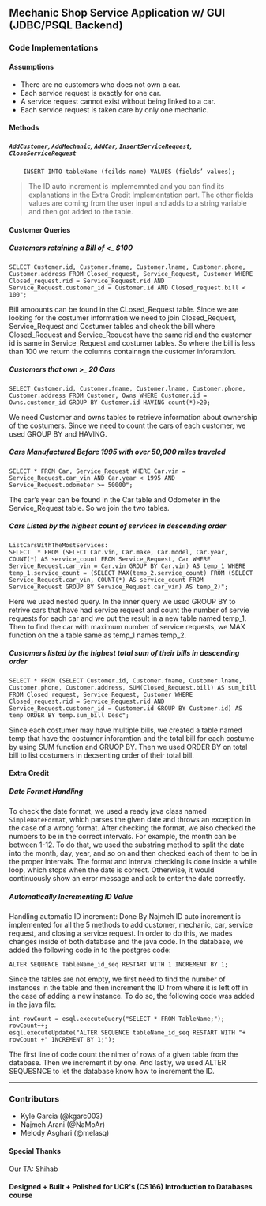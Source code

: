 ## Mechanic Shop Service Application w/ GUI (JDBC/PSQL Backend)

### Code Implementations
#### Assumptions
- There are no customers who does not own a car. 
- Each service request is exactly for one car. 
- A service request cannot exist without being linked to  a car. 
- Each service request is taken care by only one mechanic. 
#### Methods
##### `AddCustomer`, `AddMechanic`, `AddCar`, `InsertServiceRequest`, `CloseServiceRequest`
```PostgreSQL
    INSERT INTO tableName (feilds name) VALUES (fields’ values);
```
>  The ID auto increment is implememnted and you can find its explanations in the Extra Credit Implementation part. The other fields values are coming from the user input and adds to a string variable and then got added to the table.
#### Customer Queries
##### Customers retaining a Bill of <_ $100
```PostgreSQL
SELECT Customer.id, Customer.fname, Customer.lname, Customer.phone, Customer.address FROM Closed_request, Service_Request, Customer WHERE Closed_request.rid = Service_Request.rid AND Service_Request.customer_id = Customer.id AND Closed_request.bill < 100";
```
Bill amoounts can be found in the CLosed_Request table. Since we are looking for the costumer information we need to join Closed_Request, Service_Request and Costumer tables and check the bill where Closed_Request and Service_Request have the same rid and the customer id is same in Service_Request and costumer tables. So where the bill is less than 100 we return the columns containngn the customer inforamtion. 
##### Customers that own >_ 20 Cars
```PostgreSQL
SELECT Customer.id, Customer.fname, Customer.lname, Customer.phone, Customer.address FROM Customer, Owns WHERE Customer.id = Owns.customer_id GROUP BY Customer.id HAVING count(*)>20;
```
We need Customer and owns tables to retrieve information about ownership of the costumers. Since we need to count the cars of each customer, we used GROUP BY and HAVING. 
##### Cars Manufactured Before 1995 with over 50,000 miles traveled
```PostgreSQL
SELECT * FROM Car, Service_Request WHERE Car.vin = Service_Request.car_vin AND Car.year < 1995 AND Service_Request.odometer >= 50000";
```
The car’s year can be found in the Car table and Odometer in the Service_Request table. So we join the two tables.
##### Cars Listed by the highest count of services in descending order
```PostgreSQL
ListCarsWithTheMostServices:
SELECT  * FROM (SELECT Car.vin, Car.make, Car.model, Car.year, COUNT(*) AS service_count FROM Service_Request, Car WHERE Service_Request.car_vin = Car.vin GROUP BY Car.vin) AS temp_1 WHERE temp_1.service_count = (SELECT MAX(temp_2.service_count) FROM (SELECT Service_Request.car_vin, COUNT(*) AS service_count FROM Service_Request GROUP BY Service_Request.car_vin) AS temp_2)";
```
Here we used nested query. In the inner query we used GROUP BY to retrive cars that have had service request and count the number of servie requests for each car and we put the result in a new table named temp_1. Then to find the car with maximum number of service requests, we MAX function on the a table same as temp_1 names temp_2. 
##### Customers listed by the highest total sum of their bills in descending order
```PostgreSQL
SELECT * FROM (SELECT Customer.id, Customer.fname, Customer.lname, Customer.phone, Customer.address, SUM(Closed_Request.bill) AS sum_bill FROM Closed_request, Service_Request, Customer WHERE Closed_request.rid = Service_Request.rid AND Service_Request.customer_id = Customer.id GROUP BY Customer.id) AS temp ORDER BY temp.sum_bill Desc";
```
Since each costumer may have multiple bills, we created a table named temp that have the costumer inforamtion and the total bill for each costume by using SUM function and GRUOP BY. Then we used ORDER BY on total bill to list costumers in decsenting order of their total bill.

#### Extra Credit
##### Date Format Handling
To check the date format, we used a ready java class named `SimpleDateFormat`, which parses the given date and throws an exception in the case of a wrong format. After checking the format, we also checked the numbers to be in the correct intervals. For example, the month can be between 1-12. To do that, we used the substring method to split the date into the month, day, year, and so on and then checked each of them to be in the proper intervals. The format and interval checking is done inside a while loop, which stops when the date is correct. Otherwise, it would continuously show an error message and ask to enter the date correctly. 

##### Automatically Incrementing ID Value
Handling automatic ID increment: Done By Najmeh
ID auto increment is implemented for all the 5 methods to add customer, mechanic, car, service request, and closing a service request. In order to do this, we mades changes inside of both database and the java code. In the database, we added the following code in to the postgres code:
```PostgreSQL
ALTER SEQUENCE TableName_id_seq RESTART WITH 1 INCREMENT BY 1;
```
Since the tables are not empty, we first need to find the number of instances in the table and then increment the ID from where it is left off in the case of adding a new instance. To do so, the following code was added in the java file:
```PostgreSQL
int rowCount = esql.executeQuery("SELECT * FROM TableName;");
rowCount++;
esql.executeUpdate("ALTER SEQUENCE tableName_id_seq RESTART WITH "+ rowCount +" INCREMENT BY 1;");
```
The first line of code count the nimer of rows of a given table from the database. Then we increment it by one. And lastly, we used ALTER SEQUESNCE to let the database know how to increment the ID. 

---
### Contributors
- Kyle Garcia (@kgarc003)
- Najmeh Arani (@NaMoAr)
- Melody Asghari (@melasq)

#### Special Thanks
Our TA: Shihab
#### Designed + Built + Polished for UCR's (CS166) Introduction to Databases course
